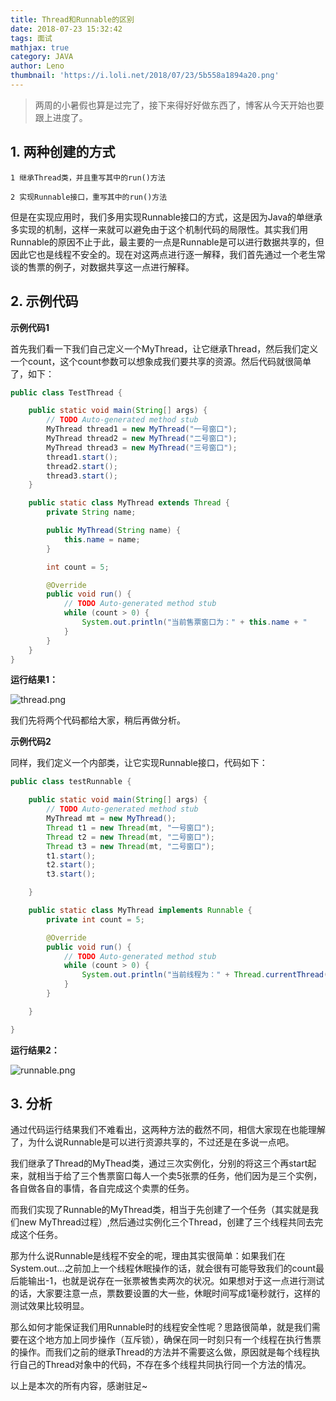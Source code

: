 ```yaml
---
title: Thread和Runnable的区别
date: 2018-07-23 15:32:42
tags: 面试
mathjax: true
category: JAVA
author: Leno
thumbnail: 'https://i.loli.net/2018/07/23/5b558a1894a20.png'
---
```


>两周的小暑假也算是过完了，接下来得好好做东西了，博客从今天开始也要跟上进度了。

## 1. 两种创建的方式 ##

    1 继承Thread类，并且重写其中的run()方法

    2 实现Runnable接口，重写其中的run()方法

但是在实现应用时，我们多用实现Runnable接口的方式，这是因为Java的单继承多实现的机制，这样一来就可以避免由于这个机制代码的局限性。其实我们用Runnable的原因不止于此，最主要的一点是Runnable是可以进行数据共享的，但因此它也是线程不安全的。现在对这两点进行逐一解释，我们首先通过一个老生常谈的售票的例子，对数据共享这一点进行解释。

## 2. 示例代码 ##

**示例代码1**

首先我们看一下我们自己定义一个MyThread，让它继承Thread，然后我们定义一个count，这个count参数可以想象成我们要共享的资源。然后代码就很简单了，如下：

```Java
public class TestThread {

    public static void main(String[] args) {
        // TODO Auto-generated method stub
        MyThread thread1 = new MyThread("一号窗口");
        MyThread thread2 = new MyThread("二号窗口");
        MyThread thread3 = new MyThread("三号窗口");
        thread1.start();
        thread2.start();
        thread3.start();
    }

    public static class MyThread extends Thread {
        private String name;

        public MyThread(String name) {
            this.name = name;
        }

        int count = 5;

        @Override
        public void run() {
            // TODO Auto-generated method stub
            while (count > 0) {
                System.out.println("当前售票窗口为：" + this.name + "       售票：" + count--);
            }
        }
    }
}

```

**运行结果1：**

![thread.png](https://i.loli.net/2018/07/24/5b569215608d6.png)


我们先将两个代码都给大家，稍后再做分析。

**示例代码2**

同样，我们定义一个内部类，让它实现Runnable接口，代码如下：

```Java
public class testRunnable {

    public static void main(String[] args) {
        // TODO Auto-generated method stub
        MyThread mt = new MyThread();
        Thread t1 = new Thread(mt, "一号窗口");
        Thread t2 = new Thread(mt, "二号窗口");
        Thread t3 = new Thread(mt, "二号窗口");
        t1.start();
        t2.start();
        t3.start();

    }

    public static class MyThread implements Runnable {
        private int count = 5;

        @Override
        public void run() {
            // TODO Auto-generated method stub
            while (count > 0) {
                System.out.println("当前线程为：" + Thread.currentThread().getName() + "  售票为：" + count--);
            }
        }

    }

}

```

**运行结果2：**

![runnable.png](https://i.loli.net/2018/07/24/5b56921561f91.png)


## 3. 分析 ##

通过代码运行结果我们不难看出，这两种方法的截然不同，相信大家现在也能理解了，为什么说Runnable是可以进行资源共享的，不过还是在多说一点吧。

我们继承了Thread的MyThead类，通过三次实例化，分别的将这三个再start起来，就相当于给了三个售票窗口每人一个卖5张票的任务，他们因为是三个实例，各自做各自的事情，各自完成这个卖票的任务。

而我们实现了Runnable的MyThread类，相当于先创建了一个任务（其实就是我们new MyThread过程）,然后通过实例化三个Thread，创建了三个线程共同去完成这个任务。

那为什么说Runnable是线程不安全的呢，理由其实很简单：如果我们在System.out...之前加上一个线程休眠操作的话，就会很有可能导致我们的count最后能输出-1，也就是说存在一张票被售卖两次的状况。如果想对于这一点进行测试的话，大家要注意一点，票数要设置的大一些，休眠时间写成1毫秒就行，这样的测试效果比较明显。

那么如何才能保证我们用Runnable时的线程安全性呢？思路很简单，就是我们需要在这个地方加上同步操作（互斥锁），确保在同一时刻只有一个线程在执行售票的操作。而我们之前的继承Thread的方法并不需要这么做，原因就是每个线程执行自己的Thread对象中的代码，不存在多个线程共同执行同一个方法的情况。

以上是本次的所有内容，感谢驻足~